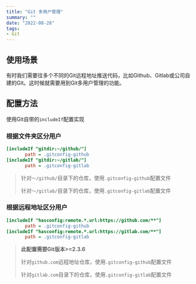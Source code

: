 ```yaml
---
title: "Git 多用户管理"
summary: ""
date: "2022-08-28"
tags:
- Git
---
```


## 使用场景

有时我们需要往多个不同的Git远程地址推送代码，比如Github、Gitlab或公司自建的Git。这时候就需要用到Git多用户管理的功能。

## 配置方法

使用Git自带的`includeIf`配置实现

### 根据文件夹区分用户

```ini [.gitconfig]
[includeIf "gitdir:~/github/"]
       path = .gitconfig-github
[includeIf "gitdir:~/gitlab/"]
       path = .gitconfig-gitlab
```

> 针对`～/github/`目录下的仓库，使用`.gitconfig-github`配置文件
>
> 针对`～/gitlab/`目录下的仓库，使用`.gitconfig-gitlab`配置文件

### 根据远程地址区分用户

```ini [.gitconfig]
[includeIf "hasconfig:remote.*.url:https://github.com/**"]
       path = .gitconfig-github
[includeIf "hasconfig:remote.*.url:https://gitlab.com/**"]
       path = .gitconfig-gitlab
```

> **此配置需要Git版本>=2.3.6**
>
> 针对`github.com`远程地址仓库，使用`.gitconfig-github`配置文件
>
> 针对`gitlab.com`目录下的仓库，使用`.gitconfig-gitlab`配置文件
